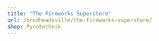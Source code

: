 ```yaml
---
title: "The Fireworks Superstore"
url: /brodheadsville/the-fireworks-superstore/
shop: Pyrotechnik
---
```


